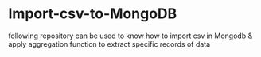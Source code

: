 # Import-csv-to-MongoDB
following repository can be used to know how to import csv in Mongodb &amp; apply aggregation function to extract specific records of data

